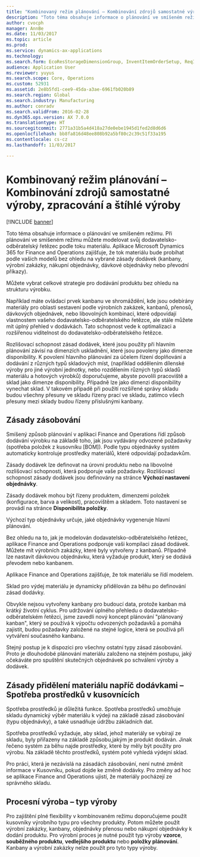 ```yaml
---
title: "Kombinovaný režim plánování – Kombinování zdrojů samostatné výroby, zpracování a štíhlé výroby"
description: "Toto téma obsahuje informace o plánování ve smíšeném režimu."
author: cvocph
manager: AnnBe
ms.date: 11/03/2017
ms.topic: article
ms.prod: 
ms.service: dynamics-ax-applications
ms.technology: 
ms.search.form: EcoResStorageDimensionGroup, InventItemOrderSetup, ReqItemTable
audience: Application User
ms.reviewer: yuyus
ms.search.scope: Core, Operations
ms.custom: 52931
ms.assetid: 2e8b5fd1-cee9-45da-a3ae-6961fb020b89
ms.search.region: Global
ms.search.industry: Manufacturing
ms.author: conradv
ms.search.validFrom: 2016-02-28
ms.dyn365.ops.version: AX 7.0.0
ms.translationtype: HT
ms.sourcegitcommit: 2771a31b5a4d418a27de0ebe1945d1fed2d8d6d6
ms.openlocfilehash: bb8fa816d48ee808b92a5bf80c2c39c51f33a195
ms.contentlocale: cs-cz
ms.lasthandoff: 11/03/2017

---
```


# <a name="mixed-mode-planning---combine-discrete-process-and-lean-sourcing"></a>Kombinovaný režim plánování – Kombinování zdrojů samostatné výroby, zpracování a štíhlé výroby

[!INCLUDE [banner](../includes/banner.md)]

Toto téma obsahuje informace o plánování ve smíšeném režimu. Při plánování ve smíšeném režimu můžete modelovat svůj dodavatelsko-odběratelský řetězec podle toku materiálu. Aplikace Microsoft Dynamics 365 for Finance and Operations zajišťuje, že tok materiálu bude probíhat podle vašich modelů bez ohledu na vybrané zásady dodávek (kanbany, výrobní zakázky, nákupní objednávky, dávkové objednávky nebo převodní příkazy). 

Můžete vybrat celkové strategie pro dodávání produktu bez ohledu na strukturu výrobku.  

Například máte ovládací prvek kanbanu ve shromáždění, kde jsou odebírány materiály pro oblasti sestavení podle výrobních zakázek, kanbanů, přenosů, dávkových objednávek, nebo libovolných kombinaci, které odpovídají vlastnostem vašeho dodavatelsko-odběratelského řetězce, ale stále můžete mít úplný přehled v dodávkách. Tato schopnost vede k optimalizaci a rozšířenou viditelnost do dodavatelsko-odběratelského řetězce.  

Rozlišovací schopnost zásad dodávek, které jsou použity při hlavním plánování závisí na dimenzích uskladnění, které jsou povoleny jako dimenze disponibility. K povolení hlavního plánování za účelem řízení doplňování a dodávání z různých typů skladových míst, (například oddělením dílenské výroby pro jiné výrobní jednotky, nebo rozdělením různých typů skladů materiálu a hotových výrobků) doporučujeme, abyste povolili pracoviště a sklad jako dimenze disponibility. Případně lze jako dimenzi disponibility vynechat sklad. V takovém případě při použití rozšířené správy skladu budou všechny přesuny ve skladu řízeny prací ve skladu, zatímco všech přesuny mezi sklady budou řízeny příslušnými kanbany.

## <a name="supply-policies"></a>Zásady zásobování
Smíšený způsob plánování v aplikaci Finance and Operations řídí způsob dodávání výrobku na základě toho, jak jsou vydávány odvozené požadavky (spotřeba položek z kusovníku \[BOM\]). Podle typu objednávky systém automaticky kontroluje prostředky materiálů, které odpovídají požadavkům.  

Zásady dodávek lze definovat na úrovni produktu nebo na libovolné rozlišovací schopnosti, která podporuje vaše požadavky. Rozlišovací schopnost zásady dodávek jsou definovány na stránce **Výchozí nastavení objednávky**.  

Zásady dodávek mohou být řízeny produktem, dimenzemi položek (konfigurace, barva a velikost), pracovištěm a skladem. Toto nastavení se provádí na stránce **Disponibilita položky**.  

Výchozí typ objednávky určuje, jaké objednávky vygeneruje hlavní plánování.  

Bez ohledu na to, jak je modelován dodavatelsko-odběratelského řetězec, aplikace Finance and Operations podporuje vaši kompilaci zásad dodávek. Můžete mít výrobních zakázky, které byly vytvořeny z kanbanů. Případně lze nastavit dávkovou objednávku, která vyžaduje produkt, který se dodává převodem nebo kanbanem.  

Aplikace Finance and Operations zajišťuje, že tok materiálu se řídí modelem.  

Sklad pro výdej materiálu je dynamicky přidělován za běhu po definování zásad dodávky.  

Obvykle nejsou vytvořeny kanbany pro budoucí data, protože kanban má krátký životní cyklus. Pro udržování úplného přehledu o dodavatelsko-odběratelském řetězci, jsme zavedli nový koncept plánování "plánovaný kanban", který se používá k výpočtu odvozených požadavků a pomáhá zajistit, budou požadavky založené na stejné logice, která se používá při vytváření současného kanbanu.  

Stejný postup je k dispozici pro všechny ostatní typy zásad zásobování. Proto je dlouhodobé plánování materiálu založeno na stejném postupu, jaký očekáváte pro spuštění skutečných objednávek po schválení výroby a dodávek.

## <a name="materials-allocation-cross-supply-policy--resource-consumption-on-boms"></a>Zásady přidělení materiálu napříč dodávkami – Spotřeba prostředků v kusovnících
Spotřeba prostředků je důležitá funkce. Spotřeba prostředků umožňuje skladu dynamický výběr materiálu k výdeji na základě zásad zásobování (typu objednávky), a také usnadňuje údržbu základních dat.  

Spotřeba prostředků vyžaduje, aby sklad, jehož materiály se vybírají ze skladu, byly přiřazeny na základě způsobu,jakým je produkt dodáván. Jinak řečeno systém za běhu najde prostředky, které by měly být použity pro výrobu. Na základě těchto prostředků, systém poté vyhledá výdejní sklad.  

Pro práci, která je nezávislá na zásadách zásobování, není nutné změnit informace v Kusovníku, pokud dojde ke změně dodávky. Pro změny ad hoc se aplikace Finance and Operations ujistí, že materiály pocházejí ze správného skladu.

## <a name="process-manufacturing--the-production-type"></a>Procesní výroba – typ výroby
Pro zajištění plné flexibility v kombinovaném režimu doporučujeme použít kusovníky výrobního typu pro všechny produkty. Potom můžete použít výrobní zakázky, kanbany, objednávky přenosu nebo nákupní objednávky k dodání produktu. Pro výrobní proces je nutné použít typ výroby **vzorce**, **souběžného produktu**, **vedlejšího produktu** nebo **položky plánování**. Kanbany a výrobní zakázky nelze použít pro tyto typy výroby.




